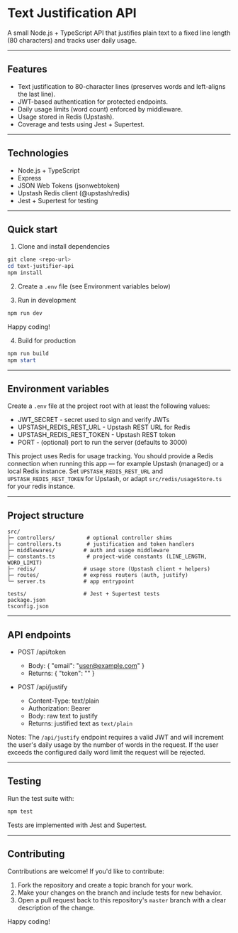 # Text Justification API

A small Node.js + TypeScript API that justifies plain text to a fixed line length (80 characters) and tracks user daily usage.

---

## Features

- Text justification to 80-character lines (preserves words and left-aligns the last line).
- JWT-based authentication for protected endpoints.
- Daily usage limits (word count) enforced by middleware.
- Usage stored in Redis (Upstash).
- Coverage and tests using Jest + Supertest.

---

## Technologies

- Node.js + TypeScript
- Express
- JSON Web Tokens (jsonwebtoken)
- Upstash Redis client (@upstash/redis)
- Jest + Supertest for testing

---

## Quick start

1. Clone and install dependencies

```powershell
git clone <repo-url>
cd text-justifier-api
npm install
```
2. Create a `.env` file (see Environment variables below)

3. Run in development

```powershell
npm run dev
```
Happy coding!

4. Build for production

```powershell
npm run build
npm start
```

---

## Environment variables

Create a `.env` file at the project root with at least the following values:

- JWT_SECRET - secret used to sign and verify JWTs
- UPSTASH_REDIS_REST_URL - Upstash REST URL for Redis
- UPSTASH_REDIS_REST_TOKEN - Upstash REST token
- PORT - (optional) port to run the server (defaults to 3000)

This project uses Redis for usage tracking. You should provide a Redis connection when running this app — for example Upstash (managed) or a local Redis instance. Set `UPSTASH_REDIS_REST_URL` and `UPSTASH_REDIS_REST_TOKEN` for Upstash, or adapt `src/redis/usageStore.ts` for your redis instance.

---

## Project structure

```
src/
├─ controllers/          # optional controller shims
├─ controllers.ts        # justification and token handlers
├─ middlewares/         # auth and usage middleware
├─ constants.ts          # project-wide constants (LINE_LENGTH, WORD_LIMIT)
├─ redis/               # usage store (Upstash client + helpers)
├─ routes/              # express routers (auth, justify)
└─ server.ts            # app entrypoint

tests/                  # Jest + Supertest tests
package.json
tsconfig.json
```

---

## API endpoints

- POST /api/token
  - Body: { "email": "user@example.com" }
  - Returns: { "token": "<jwt>" }

- POST /api/justify
  - Content-Type: text/plain
  - Authorization: Bearer <token>
  - Body: raw text to justify
  - Returns: justified text as `text/plain`

Notes: The `/api/justify` endpoint requires a valid JWT and will increment the user's daily usage by the number of words in the request. If the user exceeds the configured daily word limit the request will be rejected.

---

## Testing

Run the test suite with:

```powershell
npm test
```

Tests are implemented with Jest and Supertest.

---

## Contributing

Contributions are welcome! If you'd like to contribute:

1. Fork the repository and create a topic branch for your work.
2. Make your changes on the branch and include tests for new behavior.
3. Open a pull request back to this repository's `master` branch with a clear description of the change.

Happy coding!



